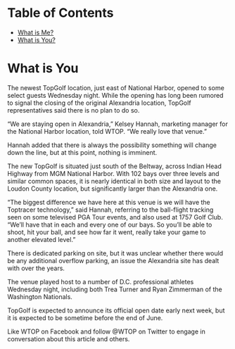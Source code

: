 <h1 id="main-content" tabindex="-1" >Table of Contents</h1>


 
   * [What is Me?](#what-is-me)
   * [What is You?](#what-is-you)
   

  
<h1 id="main-content" tabindex="-1">What is You</h1>

The newest TopGolf location, just east of National Harbor, opened to some select guests Wednesday night. While the opening has long been rumored to signal the closing of the original Alexandria location, TopGolf representatives said there is no plan to do so.

“We are staying open in Alexandria,” Kelsey Hannah, marketing manager for the National Harbor location, told WTOP. “We really love that venue.”

Hannah added that there is always the possibility something will change down the line, but at this point, nothing is imminent.

The new TopGolf is situated just south of the Beltway, across Indian Head Highway from MGM National Harbor. With 102 bays over three levels and similar common spaces, it is nearly identical in both size and layout to the Loudon County location, but significantly larger than the Alexandria one.


“The biggest difference we have here at this venue is we will have the Toptracer technology,” said Hannah, referring to the ball-flight tracking seen on some televised PGA Tour events, and also used at 1757 Golf Club. “We’ll have that in each and every one of our bays. So you’ll be able to shoot, hit your ball, and see how far it went, really take your game to another elevated level.”

There is dedicated parking on site, but it was unclear whether there would be any additional overflow parking, an issue the Alexandria site has dealt with over the years.

The venue played host to a number of D.C. professional athletes Wednesday night, including both Trea Turner and Ryan Zimmerman of the Washington Nationals.

TopGolf is expected to announce its official open date early next week, but it is expected to be sometime before the end of June.

Like WTOP on Facebook and follow @WTOP on Twitter to engage in conversation about this article and others.
